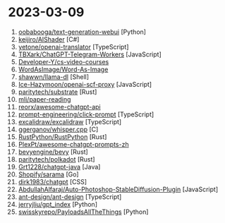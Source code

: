 # 2023-03-09

1. [oobabooga/text-generation-webui](https://github.com/oobabooga/text-generation-webui "A gradio web UI for running Large Language Models like GPT-J 6B, OPT, GALACTICA, GPT-Neo, and Pygmalion.") [Python]
2. [keijiro/AIShader](https://github.com/keijiro/AIShader "ChatGPT-powered shader generator for Unity") [C#]
3. [yetone/openai-translator](https://github.com/yetone/openai-translator "基于 ChatGPT API 的划词翻译浏览器插件和跨平台桌面端应用") [TypeScript]
4. [TBXark/ChatGPT-Telegram-Workers](https://github.com/TBXark/ChatGPT-Telegram-Workers "Deploy your own Telegram ChatGPT bot on Cloudflare Workers with ease.") [JavaScript]
5. [Developer-Y/cs-video-courses](https://github.com/Developer-Y/cs-video-courses "List of Computer Science courses with video lectures.") 
6. [WordAsImage/Word-As-Image](https://github.com/WordAsImage/Word-As-Image "") 
7. [shawwn/llama-dl](https://github.com/shawwn/llama-dl "High-speed download of LLaMA, Facebook's 65B parameter GPT model") [Shell]
8. [Ice-Hazymoon/openai-scf-proxy](https://github.com/Ice-Hazymoon/openai-scf-proxy "使用腾讯云函数一分钟搭建 OpenAI 免翻墙代理") [JavaScript]
9. [paritytech/substrate](https://github.com/paritytech/substrate "Substrate: The platform for blockchain innovators") [Rust]
10. [mli/paper-reading](https://github.com/mli/paper-reading "深度学习经典、新论文逐段精读") 
11. [reorx/awesome-chatgpt-api](https://github.com/reorx/awesome-chatgpt-api "Curated list of apps and tools that not only use the new ChatGPT API, but also allow users to configure their own API keys, enabling free and on-demand usage of their own quota.") 
12. [prompt-engineering/click-prompt](https://github.com/prompt-engineering/click-prompt "ClickPrompt - Streamline your prompt design, with ClickPrompt, you can easily view, share, and run these prompts with just one click. ClickPrompt 用于一键轻松查看、分享和执行您的 Prompt。") [TypeScript]
13. [excalidraw/excalidraw](https://github.com/excalidraw/excalidraw "Virtual whiteboard for sketching hand-drawn like diagrams") [TypeScript]
14. [ggerganov/whisper.cpp](https://github.com/ggerganov/whisper.cpp "Port of OpenAI's Whisper model in C/C++") [C]
15. [RustPython/RustPython](https://github.com/RustPython/RustPython "A Python Interpreter written in Rust") [Rust]
16. [PlexPt/awesome-chatgpt-prompts-zh](https://github.com/PlexPt/awesome-chatgpt-prompts-zh "ChatGPT 中文调教指南。各种场景使用指南。学习怎么让它听你的话。") 
17. [bevyengine/bevy](https://github.com/bevyengine/bevy "A refreshingly simple data-driven game engine built in Rust") [Rust]
18. [paritytech/polkadot](https://github.com/paritytech/polkadot "Polkadot Node Implementation") [Rust]
19. [Grt1228/chatgpt-java](https://github.com/Grt1228/chatgpt-java "ChatGPT的Java客户端，ChatGPT Java SDK。OpenAI官方Api的Java 版SDK。OpenAI GPT-3.5-Turb Api Client for Java") [Java]
20. [Shopify/sarama](https://github.com/Shopify/sarama "Sarama is a Go library for Apache Kafka.") [Go]
21. [dirk1983/chatgpt](https://github.com/dirk1983/chatgpt "PHP版调用OpenAI最新接口和模型gpt-3.5-turbo进行问答的Demo，采用Stream流模式通信，一边生成一边输出，响应速度超过官网。前端采用JS的EventSource，支持Markdown格式解析，代码有着色处理。页面UI简洁，支持上下文连续会话。源码只有两三个文件，没用任何框架，支持所有PHP版本。只需要修改stream.php中的API_KEY即可使用，也可让浏览者使用自定义API_KEY。") [CSS]
22. [AbdullahAlfaraj/Auto-Photoshop-StableDiffusion-Plugin](https://github.com/AbdullahAlfaraj/Auto-Photoshop-StableDiffusion-Plugin "A user-friendly plug-in that makes it easy to generate stable diffusion images inside Photoshop using Automatic1111-sd-webui as a backend.") [JavaScript]
23. [ant-design/ant-design](https://github.com/ant-design/ant-design "An enterprise-class UI design language and React UI library") [TypeScript]
24. [jerryjliu/gpt_index](https://github.com/jerryjliu/gpt_index "LlamaIndex (GPT Index) is a project that provides a central interface to connect your LLM's with external data.") [Python]
25. [swisskyrepo/PayloadsAllTheThings](https://github.com/swisskyrepo/PayloadsAllTheThings "A list of useful payloads and bypass for Web Application Security and Pentest/CTF") [Python]
